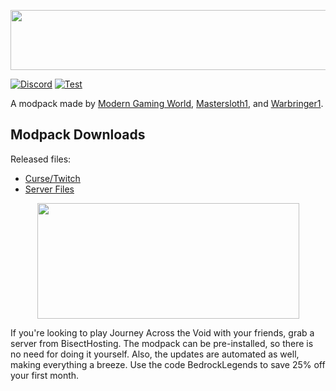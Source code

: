 <p align="center">
  <img width="990" height="96" src="https://i.imgur.com/V8KyQdW.png">
</p>

[![Discord][discordImg]][discordLink] [![Test][curseImg]][curseLink]

[discordImg]: https://img.shields.io/discord/554449878282010633?color=ffaa00&label=Discord&logo=Discord&style=flat-square

[discordLink]: https://discord.gg/wFtUTgZ

[curseImg]:  http://cf.way2muchnoise.eu/325071.svg

[curseLink]: https://www.curseforge.com/minecraft/modpacks/journey-across-the-void


A modpack made by [Modern Gaming World](https://www.twitch.tv/moderngamingworld), [Mastersloth1](https://www.twitch.tv/mastersloth1), and  [Warbringer1](https://www.twitch.tv/warbringer12).

## Modpack Downloads
Released files:
- [Curse/Twitch](https://www.curseforge.com/minecraft/modpacks/journey-across-the-void)
- [Server Files](https://www.curseforge.com/minecraft/modpacks/journey-across-the-void/files/2914860)









<p align="center">
  <img width="419" height="185" src="https://www.bisecthosting.com/images/logos/BH_full.png">
</p>
If you're looking to play Journey Across the Void with your friends, grab a server from BisectHosting. The modpack can be pre-installed, so there is no need for doing it yourself. Also, the updates are automated as well, making everything a breeze. Use the code BedrockLegends to save 25% off your first month.

